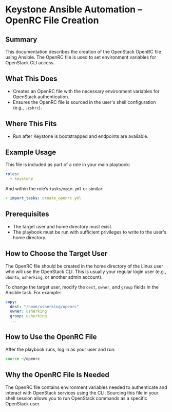 # Keystone Ansible Automation – OpenRC File Creation

## Summary

This documentation describes the creation of the OpenStack OpenRC file using Ansible. The OpenRC file is used to set environment variables for OpenStack CLI access.

## What This Does

- Creates an OpenRC file with the necessary environment variables for OpenStack authentication.
- Ensures the OpenRC file is sourced in the user's shell configuration (e.g., `.zshrc`).

## Where This Fits

- Run after Keystone is bootstrapped and endpoints are available.

## Example Usage

This file is included as part of a role in your main playbook:

```yaml
roles:
  - keystone
```

And within the role’s `tasks/main.yml` or similar:

```yaml
- import_tasks: create_openrc.yml
```

## Prerequisites

- The target user and home directory must exist.
- The playbook must be run with sufficient privileges to write to the user's home directory.

## How to Choose the Target User

The OpenRC file should be created in the home directory of the Linux user who will use the OpenStack CLI. This is usually your regular login user (e.g., `ubuntu`, `usherking`, or another admin account).

To change the target user, modify the `dest`, `owner`, and `group` fields in the Ansible task. For example:

```yaml
copy:
  dest: "/home/usherking/openrc"
  owner: usherking
  group: usherking
  ...
```

## How to Use the OpenRC File

After the playbook runs, log in as your user and run:

```sh
source ~/openrc
```

## Why the OpenRC File Is Needed

The OpenRC file contains environment variables needed to authenticate and interact with OpenStack services using the CLI. Sourcing this file in your shell session allows you to run OpenStack commands as a specific OpenStack user.
